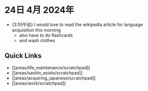 # 24日 4月 2024年
- (3:55午前) I would love to read the wikipedia article for language acquisition this morning
  - also have to do flashcards
  - and wash clothes 



## Quick Links
- [[areas/life_maintenance/scratchpad]]
- [[areas/sashin_exists/scratchpad]]
- [[areas/acquiring_japanese/scratchpad]]
- [[areas/work/scratchpad]]
